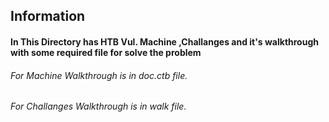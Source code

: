 ## Information 

#### In This Directory has HTB Vul. Machine ,Challanges and it's walkthrough with some required file for solve the problem

###### For Machine Walkthrough is in doc.ctb file.
###### For Challanges Walkthrough is in walk file.
